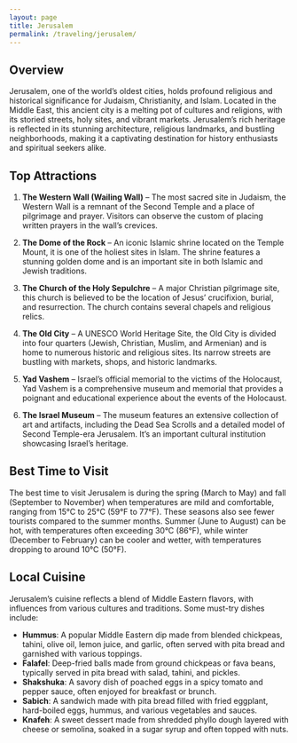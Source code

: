 ```yaml
---
layout: page
title: Jerusalem
permalink: /traveling/jerusalem/
---
```

<style>
.page-header {
    background-image: url('https://github.com/user-attachments/assets/4a531758-db5c-4c53-9f08-255c36f65b04');
    background-size: cover; /* Ensures the image covers the entire header */
    background-position: center; /* Centers the image */
    height: 300px; /* Adjust the height as necessary */
    display: flex;
    align-items: center;
    justify-content: center;
    color: white; /* Adjust text color */
    text-shadow: 2px 2px 4px rgba(0, 0, 0, 0.7); /* Optional shadow for text readability */
}
</style>
## Overview
Jerusalem, one of the world’s oldest cities, holds profound religious and historical significance for Judaism, Christianity, and Islam. Located in the Middle East, this ancient city is a melting pot of cultures and religions, with its storied streets, holy sites, and vibrant markets. Jerusalem’s rich heritage is reflected in its stunning architecture, religious landmarks, and bustling neighborhoods, making it a captivating destination for history enthusiasts and spiritual seekers alike.

## Top Attractions
1. **The Western Wall (Wailing Wall)** – The most sacred site in Judaism, the Western Wall is a remnant of the Second Temple and a place of pilgrimage and prayer. Visitors can observe the custom of placing written prayers in the wall’s crevices.

2. **The Dome of the Rock** – An iconic Islamic shrine located on the Temple Mount, it is one of the holiest sites in Islam. The shrine features a stunning golden dome and is an important site in both Islamic and Jewish traditions.

3. **The Church of the Holy Sepulchre** – A major Christian pilgrimage site, this church is believed to be the location of Jesus’ crucifixion, burial, and resurrection. The church contains several chapels and religious relics.

4. **The Old City** – A UNESCO World Heritage Site, the Old City is divided into four quarters (Jewish, Christian, Muslim, and Armenian) and is home to numerous historic and religious sites. Its narrow streets are bustling with markets, shops, and historic landmarks.

5. **Yad Vashem** – Israel’s official memorial to the victims of the Holocaust, Yad Vashem is a comprehensive museum and memorial that provides a poignant and educational experience about the events of the Holocaust.

6. **The Israel Museum** – The museum features an extensive collection of art and artifacts, including the Dead Sea Scrolls and a detailed model of Second Temple-era Jerusalem. It’s an important cultural institution showcasing Israel’s heritage.

## Best Time to Visit
The best time to visit Jerusalem is during the spring (March to May) and fall (September to November) when temperatures are mild and comfortable, ranging from 15°C to 25°C (59°F to 77°F). These seasons also see fewer tourists compared to the summer months. Summer (June to August) can be hot, with temperatures often exceeding 30°C (86°F), while winter (December to February) can be cooler and wetter, with temperatures dropping to around 10°C (50°F).

## Local Cuisine
Jerusalem’s cuisine reflects a blend of Middle Eastern flavors, with influences from various cultures and traditions. Some must-try dishes include:

- **Hummus**: A popular Middle Eastern dip made from blended chickpeas, tahini, olive oil, lemon juice, and garlic, often served with pita bread and garnished with various toppings.
- **Falafel**: Deep-fried balls made from ground chickpeas or fava beans, typically served in pita bread with salad, tahini, and pickles.
- **Shakshuka**: A savory dish of poached eggs in a spicy tomato and pepper sauce, often enjoyed for breakfast or brunch.
- **Sabich**: A sandwich made with pita bread filled with fried eggplant, hard-boiled eggs, hummus, and various vegetables and sauces.
- **Knafeh**: A sweet dessert made from shredded phyllo dough layered with cheese or semolina, soaked in a sugar syrup and often topped with nuts.

